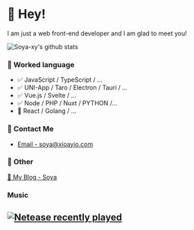 # 👋 Hey!

I am just a web front-end developer and I am glad to meet you!

![Soya-xy's github stats](https://github-readme-stats.vercel.app/api?username=Soya-xy&&show_icons=true&&title_color=1abc9c&&icon_color=1abc9c)


### 📝 Worked language

- ✅ JavaScript / TypeScript / ...
- ✅ UNI-App / Taro / Electron / Tauri / ...
- ✅ Vue.js / Svelte  / ...
- ✅ Node / PHP / Nuxt / PYTHON /...
- 📝 React / Golang / ...

### 📮 Contact Me

- [Email - soya@xioayio.com](mailto:soya@xioayio.com)


### 🤪 Other

[📌 My Blog - Soya](https://xiaoyio.com)

### Music

[![Netease recently played](https://netease-recent-profile.vercel.app/?id=287025475&show_percent=1&type=0)]([https://netease-recent-profile.vercel.app/?id=287025475&number=3](https://netease-recent-profile.vercel.app/?id=287025475&show_percent=1&type=0))
---
